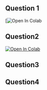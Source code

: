 ## Question 1

[![Open In Colab](https://colab.research.google.com/drive/1l4EEXq-PhePV3ePCMfOZUYaaEt4onlsU?usp=sharing)


## Question2
[![Open In Colab](https://colab.research.google.com/assets/colab-badge.svg)](https://colab.research.google.com/drive/17wJ7IPJO93maX3LWLjIkj66cPVsqcRNa#scrollTo=obnVZR3uH_kn&uniqifier=1)



## Question3



## Question4
